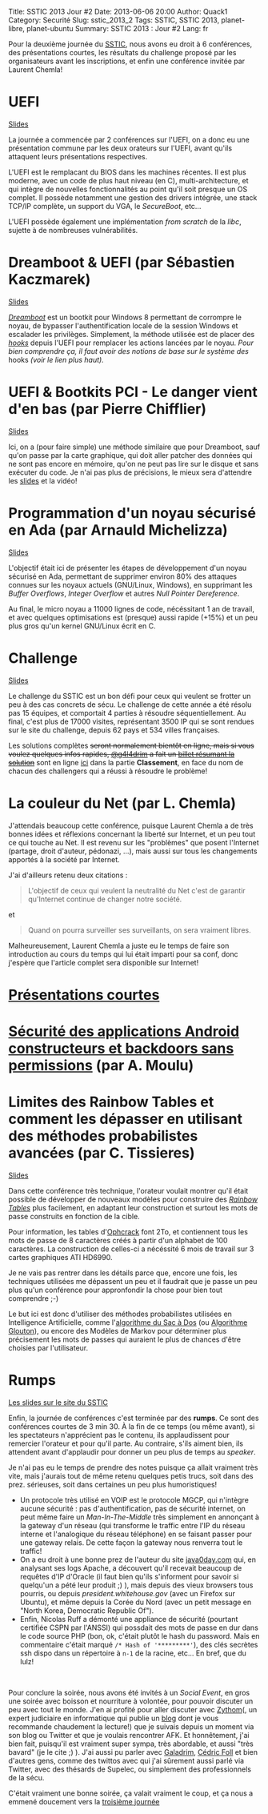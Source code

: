 Title: SSTIC 2013 Jour #2
Date: 2013-06-06 20:00
Author: Quack1
Category: Securité
Slug: sstic_2013_2
Tags: SSTIC, SSTIC 2013, planet-libre, planet-ubuntu
Summary:  SSTIC 2013 : Jour #2
Lang: fr

Pour la deuxième journée du [SSTIC](/tag/sstic-2013.html), nous avons eu droit à 6 conférences, des présentations courtes, les résultats du challenge proposé par les organisateurs avant les inscriptions, et enfin une conférence invitée par Laurent Chemla!

# UEFI

[Slides](https://www.sstic.org/media/SSTIC2013/SSTIC-actes/dreamboot_et_uefi/SSTIC2013-Slides-dreamboot_et_uefi-kaczmarek.pdf)

La journée a commencée par 2 conférences sur l'UEFI, on a donc eu une présentation commune par les deux orateurs sur l'UEFI, avant qu'ils attaquent leurs présentations respectives.

L'UEFI est le remplacant du BIOS dans les machines récentes. Il est plus moderne, avec un code de plus haut niveau (en C), multi-architecture, et qui intègre de nouvelles fonctionnalités au point qu'il soit presque un OS complet. Il possède notamment une gestion des drivers intégrée, une stack TCP/IP complète, un support du VGA, le _SecureBoot_, etc...

L'UEFI possède également une implémentation _from scratch_ de la _libc_, sujette à de nombreuses vulnérabilités.

# Dreamboot & UEFI (par Sébastien Kaczmarek)

[Slides](https://www.sstic.org/media/SSTIC2013/SSTIC-actes/dreamboot_et_uefi/SSTIC2013-Slides-dreamboot_et_uefi-kaczmarek.pdf)

[_Dreamboot_](https://github.com/quarkslab/dreamboot) est un bootkit pour Windows 8 permettant de corrompre le noyau, de bypasser l'authentification locale de la session Windows et escalader les privilèges. Simplement, la méthode utilisée est de placer des [_hooks_](http://en.wikipedia.org/wiki/Hooking) depuis l'UEFI pour remplacer les actions lancées par le noyau. _Pour bien comprendre ça, il faut avoir des notions de base sur le système des_ hooks _(voir le lien plus haut)._

# UEFI & Bootkits PCI - Le danger vient d'en bas (par Pierre Chifflier)

[Slides](https://www.sstic.org/media/SSTIC2013/SSTIC-actes/uefi_et_bootkits_pci/SSTIC2013-Slides-uefi_et_bootkits_pci-chifflier.pdf)

Ici, on a (pour faire simple) une méthode similaire que pour Dreamboot, sauf qu'on passe par la carte graphique, qui doit aller patcher des données qui ne sont pas encore en mémoire, qu'on ne peut pas lire sur le disque et sans exécuter du code. Je n'ai pas plus de précisions, le mieux sera d'attendre les [slides](https://www.sstic.org/2013/actes/) et la vidéo! 

# Programmation d'un noyau sécurisé en Ada (par Arnauld Michelizza)

[Slides](https://www.sstic.org/media/SSTIC2013/SSTIC-actes/programmation_d_un_noyau_securise_en_ada/SSTIC2013-Slides-programmation_d_un_noyau_securise_en_ada-michelizza.pdf)

L'objectif était ici de présenter les étapes de développement d'un noyau sécurisé en Ada, permettant de supprimer environ 80% des attaques connues sur les noyaux actuels (GNU/Linux, Windows), en supprimant les _Buffer Overflows_, _Integer Overflow_ et autres _Null Pointer Dereference_. 

Au final, le micro noyau a 11000 lignes de code, nécéssitant 1 an de travail, et avec quelques optimisations est (presque) aussi rapide (+15%) et un peu plus gros qu'un kernel GNU/Linux écrit en C. 

# Challenge

[Slides](https://www.sstic.org/media/SSTIC2013/SSTIC-actes/challenge_2013/SSTIC2013-Slides-challenge_2013-sstic.pdf)

Le challenge du SSTIC est un bon défi pour ceux qui veulent se frotter un peu à des cas concrets de sécu. Le challenge de cette année a été résolu pas 15 équipes, et comportait 4 parties à résoudre séquentiellement. Au final, c'est plus de 17000 visites, représentant 3500 IP qui se sont rendues sur le site du challenge, depuis 62 pays et 534 villes françaises.

Les solutions complètes <s>seront normalement bientôt en ligne, mais si vous voulez quelques infos rapides, [@g4l4drim](https://twitter.com/g4l4drim) a fait un [billet résumant la solution](http://www.n0secure.org/2013/06/sstic-2013-resultats-du-challenge.html)</s> sont en ligne [ici](http://communaute.sstic.org/ChallengeSSTIC2013) dans la partie **Classement**, en face du nom de chacun des challengers qui a réussi à résoudre le problème!

# La couleur du Net (par L. Chemla)

J'attendais beaucoup cette conférence, puisque Laurent Chemla a de très bonnes idées et réflexions concernant la liberté sur Internet, et un peu tout ce qui touche au Net. Il est revenu sur les "problèmes" que posent l'Internet (partage, droit d'auteur, pédonazi, ...), mais aussi sur tous les changements apportés à la société par Internet.

J'ai d'ailleurs retenu deux citations :

> L'objectif de ceux qui veulent la neutralité du Net c'est de garantir qu'Internet continue de changer notre société.

et 

> Quand on pourra surveiller ses surveillants, on sera vraiment libres.

Malheureusement, Laurent Chemla a juste eu le temps de faire son introduction au cours du temps qui lui était imparti pour sa conf, donc j'espère que l'article complet sera disponible sur Internet!

# [Présentations courtes](|filename|/sstic_2013_2_courtes.md)

# [Sécurité des applications Android constructeurs et backdoors sans permissions](|filename|/sstic_2013_2_secu_android.md) (par A. Moulu)

# Limites des Rainbow Tables et comment les dépasser en utilisant des méthodes probabilistes avancées (par C. Tissieres)

[Slides](https://www.sstic.org/media/SSTIC2013/SSTIC-actes/limites_des_tables_rainbow/SSTIC2013-Slides-limites_des_tables_rainbow-tissieres_oechslin_lestringant.pdf)

Dans cette conférence très technique, l'orateur voulait montrer qu'il était possible de développer de nouveaux modèles pour construire des [_Rainbow Tables_](http://en.wikipedia.org/Rainbow_Tables) plus facilement, en adaptant leur construction et surtout les mots de passe construits en fonction de la cible.

Pour information, les tables d'[Ophcrack]() font 2To, et contiennent tous les mots de passe de 8 caractères créés à partir d'un alphabet de 100 caractères. La construction de celles-ci a nécéssité 6 mois de travail sur 3 cartes graphiques ATI HD6990.

Je ne vais pas rentrer dans les détails parce que, encore une fois, les techniques utilisées me dépassent un peu et il faudrait que je passe un peu plus qu'un conférence pour appronfondir la chose pour bien tout comprendre ;-)

Le but ici est donc d'utiliser des méthodes probabilistes utilisées en Intelligence Artificielle, comme l'[algorithme du Sac à Dos]() (ou [Algorithme Glouton]()), ou encore des Modèles de Markov pour déterminer plus précisement les mots de passes qui auraient le plus de chances d'être choisies par l'utilisateur.

# Rumps

[Les slides sur le site du SSTIC](https://www.sstic.org/2013/presentation/rumps_2013/)

Enfin, la journée de conférences c'est terminée par des **rumps**. Ce sont des conférences courtes de 3 min 30. À la fin de ce temps (ou même avant), si les spectateurs n'apprécient pas le contenu, ils applaudissent pour remercier l'orateur et pour qu'il parte. Au contraire, s'ils aiment bien, ils attendent avant d'applaudir pour donner un peu plus de temps au _speaker_.

Je n'ai pas eu le temps de prendre des notes puisque ça allait vraiment très vite, mais j'aurais tout de même retenu quelques petis trucs, soit dans des prez. sérieuses, soit dans certaines un peu plus humoristiques!

- Un protocole très utilisé en VOIP est le protocole MGCP, qui n'intègre aucune sécurité : pas d'authentification, pas de sécurité internet, on peut même faire un _Man-In-The-Middle_ très simplement en annonçant à la gateway d'un réseau (qui transforme le traffic entre l'IP du réseau interne et l'analogique du réseau téléphone) en se faisant passer pour une gateway relais. De cette façon la gateway nous renverra tout le traffic!
- On a eu droit à une bonne prez de l'auteur du site [java0day.com](http://java0day.com) qui, en analysant ses logs Apache, a découvert qu'il recevait beaucoup de requêtes d'IP d'Oracle (il faut bien qu'ils s'informent pour savoir si quelqu'un a pété leur produit ;) ), mais depuis des vieux browsers tous pourris, ou depuis _president.whitehouse.gov_ (avec un Firefox sur Ubuntu), et même depuis la Corée du Nord (avec un petit message en "North Korea, Democratic Republic Of").
- Enfin, Nicolas Ruff a démonté une appliance de sécurité (pourtant certifiée CSPN par l'ANSSI) qui possdait des mots de passe en dur dans le code source PHP (bon, ok, c'était plutôt le hash du password. Mais en commentaire c'était marqué `/* Hash of '*********'`), des clés secrètes ssh dispo dans un répertoire à `n-1` de la racine, etc... En bref, que du lulz!

&nbsp;

Pour conclure la soirée, nous avons été invités à un _Social Event_, en gros une soirée avec boisson et nourriture à volontée, pour pouvoir discuter un peu avec tout le monde. J'en ai profité pour aller discuter avec [Zythom](https://twitter.com/Zythom)(, un expert judiciaire en informatique qui publie un [blog](http://zythom.blogspot.com) dont je vous recommande chaudement la lecture!) que je suivais depuis un moment via son blog ou Twitter et que je voulais rencontrer AFK. Et honnêtement, j'ai bien fait, puisqu'il est vraiment super sympa, très abordable, et aussi "très bavard" (je le cite ;) ). J'ai aussi pu parler avec [Galadrim](https://twitter.com/g4l4drim), [Cédric Foll](https://twitter.com/follc) et bien d'autres gens, comme des twittos avec qui j'ai sûrement aussi parlé via Twitter, avec des thésards de Supelec, ou simplement des professionnels de la sécu.

C'était vraiment une bonne soirée, ça valait vraiment le coup, et ça nous a emmené doucement vers la [troisième journée](|filename|/sstic_2013_3.md)